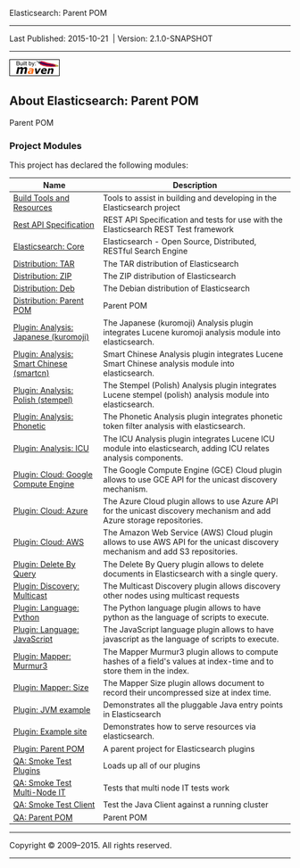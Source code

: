 Elasticsearch: Parent POM

------------------------------------------------------------------------

<span id="publishDate">Last Published: 2015-10-21</span>  | <span id="projectVersion">Version: 2.1.0-SNAPSHOT</span>

------------------------------------------------------------------------

[![Built by Maven](./images/logos/maven-feather.png)](http://maven.apache.org/ "Built by Maven")

About Elasticsearch: Parent POM
-------------------------------

Parent POM

### Project Modules

This project has declared the following modules:

| Name                                                                             | Description                                                                                                                  |
|----------------------------------------------------------------------------------|------------------------------------------------------------------------------------------------------------------------------|
| [Build Tools and Resources](../dev-tools/index.html)                             | Tools to assist in building and developing in the Elasticsearch project                                                      |
| [Rest API Specification](../rest-api-spec/index.html)                            | REST API Specification and tests for use with the Elasticsearch REST Test framework                                          |
| [Elasticsearch: Core](elasticsearch/index.html)                                  | Elasticsearch - Open Source, Distributed, RESTful Search Engine                                                              |
| [Distribution: TAR](distributions/elasticsearch/index.html)                      | The TAR distribution of Elasticsearch                                                                                        |
| [Distribution: ZIP](distributions/elasticsearch/index.html)                      | The ZIP distribution of Elasticsearch                                                                                        |
| [Distribution: Deb](distributions/elasticsearch/index.html)                      | The Debian distribution of Elasticsearch                                                                                     |
| [Distribution: Parent POM](distributions/index.html)                             | Parent POM                                                                                                                   |
| [Plugin: Analysis: Japanese (kuromoji)](plugins/analysis-kuromoji/index.html)    | The Japanese (kuromoji) Analysis plugin integrates Lucene kuromoji analysis module into elasticsearch.                       |
| [Plugin: Analysis: Smart Chinese (smartcn)](plugins/analysis-smartcn/index.html) | Smart Chinese Analysis plugin integrates Lucene Smart Chinese analysis module into elasticsearch.                            |
| [Plugin: Analysis: Polish (stempel)](plugins/analysis-stempel/index.html)        | The Stempel (Polish) Analysis plugin integrates Lucene stempel (polish) analysis module into elasticsearch.                  |
| [Plugin: Analysis: Phonetic](plugins/analysis-phonetic/index.html)               | The Phonetic Analysis plugin integrates phonetic token filter analysis with elasticsearch.                                   |
| [Plugin: Analysis: ICU](plugins/analysis-icu/index.html)                         | The ICU Analysis plugin integrates Lucene ICU module into elasticsearch, adding ICU relates analysis components.             |
| [Plugin: Cloud: Google Compute Engine](plugins/cloud-gce/index.html)             | The Google Compute Engine (GCE) Cloud plugin allows to use GCE API for the unicast discovery mechanism.                      |
| [Plugin: Cloud: Azure](plugins/cloud-azure/index.html)                           | The Azure Cloud plugin allows to use Azure API for the unicast discovery mechanism and add Azure storage repositories.       |
| [Plugin: Cloud: AWS](plugins/cloud-aws/index.html)                               | The Amazon Web Service (AWS) Cloud plugin allows to use AWS API for the unicast discovery mechanism and add S3 repositories. |
| [Plugin: Delete By Query](plugins/delete-by-query/index.html)                    | The Delete By Query plugin allows to delete documents in Elasticsearch with a single query.                                  |
| [Plugin: Discovery: Multicast](plugins/discovery-multicast/index.html)           | The Multicast Discovery plugin allows discovery other nodes using multicast requests                                         |
| [Plugin: Language: Python](plugins/lang-python/index.html)                       | The Python language plugin allows to have python as the language of scripts to execute.                                      |
| [Plugin: Language: JavaScript](plugins/lang-javascript/index.html)               | The JavaScript language plugin allows to have javascript as the language of scripts to execute.                              |
| [Plugin: Mapper: Murmur3](plugins/mapper-murmur3/index.html)                     | The Mapper Murmur3 plugin allows to compute hashes of a field's values at index-time and to store them in the index.         |
| [Plugin: Mapper: Size](plugins/mapper-size/index.html)                           | The Mapper Size plugin allows document to record their uncompressed size at index time.                                      |
| [Plugin: JVM example](plugins/jvm-example/index.html)                            | Demonstrates all the pluggable Java entry points in Elasticsearch                                                            |
| [Plugin: Example site](plugins/site-example/index.html)                          | Demonstrates how to serve resources via elasticsearch.                                                                       |
| [Plugin: Parent POM](plugins/index.html)                                         | A parent project for Elasticsearch plugins                                                                                   |
| [QA: Smoke Test Plugins](elasticsearch-qa/smoke-test-plugins/index.html)         | Loads up all of our plugins                                                                                                  |
| [QA: Smoke Test Multi-Node IT](elasticsearch-qa/smoke-test-multinode/index.html) | Tests that multi node IT tests work                                                                                          |
| [QA: Smoke Test Client](elasticsearch-qa/smoke-test-client/index.html)           | Test the Java Client against a running cluster                                                                               |
| [QA: Parent POM](elasticsearch-qa/index.html)                                    | Parent POM                                                                                                                   |

------------------------------------------------------------------------

Copyright © 2009–2015. All rights reserved.

------------------------------------------------------------------------


